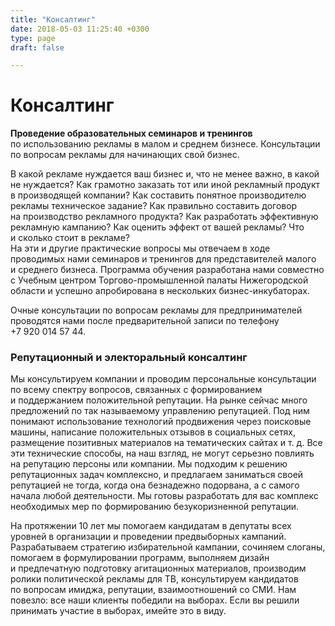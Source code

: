 ```yaml
---
title: "Консалтинг"
date: 2018-05-03 11:25:40 +0300
type: page
draft: false

---
```

<h1>Консалтинг</h1>
<p><strong>Проведение образовательных семинаров и&nbsp;тренингов</strong> по&nbsp;использованию рекламы в&nbsp;малом и&nbsp;среднем бизнесе. Консультации по&nbsp;вопросам рекламы для начинающих свой бизнес.</p>
<p>В&nbsp;какой рекламе нуждается ваш бизнес и, что не&nbsp;менее важно, в&nbsp;какой не&nbsp;нуждается? Как грамотно заказать тот или иной рекламный продукт в&nbsp;производящей компании? Как составить понятное производителю рекламы техническое задание? Как правильно составить договор на&nbsp;производство рекламного продукта? Как разработать эффективную рекламную кампанию? Как оценить эффект от&nbsp;вашей рекламы? Что и&nbsp;сколько стоит в&nbsp;рекламе?<br />
На&nbsp;эти и&nbsp;другие практические вопросы мы&nbsp;отвечаем в&nbsp;ходе проводимых нами семинаров и&nbsp;тренингов для представителей малого и&nbsp;среднего бизнеса. Программа обучения разработана нами совместно с&nbsp;Учебным центром <nobr>Торгово-промышленной</nobr> палаты Нижегородской области и&nbsp;успешно апробирована в&nbsp;нескольких <nobr>бизнес-инкубаторах</nobr>.</p>
<p>Очные консультации по&nbsp;вопросам рекламы для предпринимателей проводятся нами после предварительной записи по&nbsp;телефону +7&nbsp;920&nbsp;014 57 44.<br />
<h3>Репутационный и&nbsp;электоральный консалтинг</h3>
<p>Мы&nbsp;консультируем компании и&nbsp;проводим персональные консультации по&nbsp;всему спектру вопросов, связанных с&nbsp;формированием и&nbsp;поддержанием положительной репутации. На&nbsp;рынке сейчас много предложений по&nbsp;так называемому управлению репутацией. Под ним понимают использование технологий продвижения через поисковые машины, написание положительных отзывов в&nbsp;социальных сетях, размещение позитивных материалов на&nbsp;тематических сайтах <nobr>и т. д.</nobr> Все эти технические способы, на&nbsp;наш взгляд, не&nbsp;могут серьезно повлиять на&nbsp;репутацию персоны или компании. Мы&nbsp;подходим к&nbsp;решению репутационных задач комплексно, и&nbsp;предлагаем заниматься своей репутацией не&nbsp;тогда, когда она безнадежно подорвана, а&nbsp;с&nbsp;самого начала любой деятельности. Мы&nbsp;готовы разработать для вас комплекс необходимых мер по&nbsp;формированию безукоризненной репутации.</p>
<p>На&nbsp;протяжении 10 лет мы&nbsp;помогаем кандидатам в&nbsp;депутаты всех уровней в&nbsp;организации и&nbsp;проведении предвыборных кампаний. Разрабатываем стратегию избирательной кампании, сочиняем слоганы, помогаем в&nbsp;формулировании программ, выполняем дизайн и&nbsp;предпечатную подготовку агитационных материалов, производим ролики политической рекламы для ТВ, консультируем кандидатов по&nbsp;вопросам имиджа, репутации, взаимоотношений со&nbsp;СМИ. Нам повезло: все наши клиенты победили на&nbsp;выборах. Если вы&nbsp;решили принимать участие в&nbsp;выборах, имейте это в&nbsp;виду.</p>
